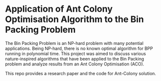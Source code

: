 # Application of Ant Colony Optimisation Algorithm to the Bin Packing Problem

The Bin Packing Problem is an NP-hard problem with many potential applications. Being NP-hard, there is no known optimal algorithm for BPP running in polynomial time. This project was aimed to discuss various nature-inspired algorithms that have been applied to the Bin Packing problem and analyze results from an Ant Colony Optimisation (ACO).

This repo provides a research paper and the code for Ant-Colony solution.
